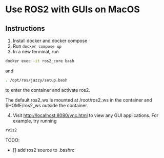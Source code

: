 # Use ROS2 with GUIs on MacOS

## Instructions
1. Install docker and docker compose
2. Run `docker compose up`
3. In a new terminal, run 
```sh
docker exec -it ros2_core bash
``` 
and 
```sh
. /opt/ros/jazzy/setup.bash
``` 
to enter the container and activate ros2.

The default ros2_ws is mounted at /root/ros2_ws in the container and $HOME/ros2_ws outside the container.

4. Visit [http://localhost:8080/vnc.html](http://localhost:8080/vnc.html) to view any GUI applications. For example, try running
```sh 
rviz2
```

TODO:
- [] add ros2 source to .bashrc

